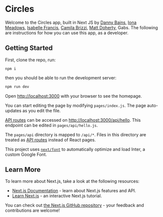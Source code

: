 # Circles

Welcome to the Circles app, built in Next JS by [Danny Bains](https://github.com/DannyBains2), [Iona Meadows](https://github.com/ionajosephine), [Isabelle Francis](https://github.com/B2ella), [Camila Brizzi](https://github.com/sea-breezy), [Matt Doherty](https://github.com/matt190589/matt190589), Gabs. The following are instructions for how you can use this app, as a developer. 

## Getting Started

First, clone the repo, run:

```
npm i
```

then you should be able to run the development server:

```bash
npm run dev
```

Open [http://localhost:3000](http://localhost:3000) with your browser to see the homepage.

You can start editing the page by modifying `pages/index.js`. The page auto-updates as you edit the file.

[API routes](https://nextjs.org/docs/api-routes/introduction) can be accessed on [http://localhost:3000/api/hello](http://localhost:3000/api/hello). This endpoint can be edited in `pages/api/hello.js`.

The `pages/api` directory is mapped to `/api/*`. Files in this directory are treated as [API routes](https://nextjs.org/docs/api-routes/introduction) instead of React pages.

This project uses [`next/font`](https://nextjs.org/docs/basic-features/font-optimization) to automatically optimize and load Inter, a custom Google Font.

## Learn More

To learn more about Next.js, take a look at the following resources:

- [Next.js Documentation](https://nextjs.org/docs) - learn about Next.js features and API.
- [Learn Next.js](https://nextjs.org/learn) - an interactive Next.js tutorial.

You can check out [the Next.js GitHub repository](https://github.com/vercel/next.js/) - your feedback and contributions are welcome!


